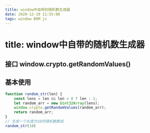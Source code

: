 ```yaml
---
title: window中自带的随机数生成器
date: 2020-12-10 11:55:00
tags: window BOM js
---
```


# title: window中自带的随机数生成器

## 接口 window.crypto.getRandomValues()

## 基本使用

``` js
function random_str(len) {
    const lens = len && len > 0 ? len : 1;
    let random_arr = new Uint32Array(lens);
    window.crypto.getRandomValues(random_arr);
    return random_arr;
}
// 生成一个长度为10的随机数数组
random_str(10) 

```
